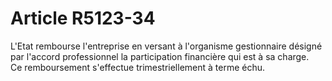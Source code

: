 # Article R5123-34

  
L'Etat rembourse l'entreprise en versant à l'organisme gestionnaire désigné par l'accord professionnel la participation financière qui est à sa charge.   
Ce remboursement s'effectue trimestriellement à terme échu.